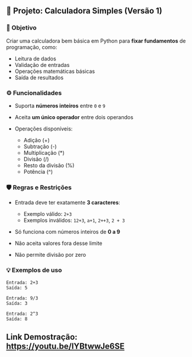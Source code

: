 ## 📌 Projeto: Calculadora Simples (Versão 1)

### 🎯 Objetivo

Criar uma calculadora bem básica em Python para **fixar fundamentos** de programação, como:

* Leitura de dados
* Validação de entradas
* Operações matemáticas básicas
* Saída de resultados

### ⚙️ Funcionalidades

* Suporta **números inteiros** entre `0` e `9`
* Aceita **um único operador** entre dois operandos
* Operações disponíveis:

  * Adição (+)
  * Subtração (-)
  * Multiplicação (\*)
  * Divisão (/)
  * Resto da divisão (%)
  * Potência (^)

### 🛡️ Regras e Restrições

* Entrada deve ter exatamente **3 caracteres**:

  * Exemplo válido: `2+3`
  * Exemplos inválidos: `12+3`, `a+1`, `2++3`, `2 + 3`
* Só funciona com números inteiros de **0 a 9**
* Não aceita valores fora desse limite
* Não permite divisão por zero

### 💡 Exemplos de uso

```
Entrada: 2+3
Saída: 5

Entrada: 9/3
Saída: 3

Entrada: 2^3
Saída: 8
```

## Link Demostração: https://youtu.be/IYBtwwJe6SE
